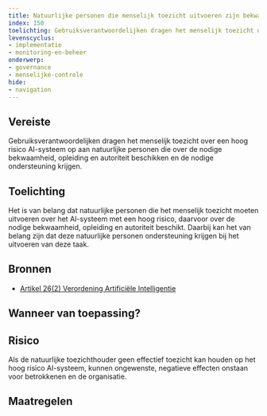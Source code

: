 ```yaml
---
title: Natuurlijke personen die menselijk toezicht uitvoeren zijn bekwaam, opgeleid, beschikken over autoriteit en krijgen ondersteuning
index: 150
toelichting: Gebruiksverantwoordelijken dragen het menselijk toezicht over een hoog risico AI-systeem op aan natuurlijke personen die over de nodige bekwaamheid, opleiding en autoriteit beschikken en de nodige ondersteuning krijgen.
levenscyclus:
- implementatie
- monitoring-en-beheer
onderwerp:
- governance
- menselijke-controle
hide:
- navigation
---
```


<!-- tags -->
## Vereiste

Gebruiksverantwoordelijken dragen het menselijk toezicht over een hoog risico AI-systeem op aan natuurlijke personen die over de nodige bekwaamheid, opleiding en autoriteit beschikken en de nodige ondersteuning krijgen.

## Toelichting

Het is van belang dat natuurlijke personen die het menselijk toezicht moeten uitvoeren over het AI-systeem met een hoog risico, daarvoor over de nodige bekwaamheid, opleiding en autoriteit beschikt.
Daarbij kan het van belang zijn dat deze natuurlijke personen ondersteuning krijgen bij het uitvoeren van deze taak.


## Bronnen
- [Artikel 26(2) Verordening Artificiële Intelligentie](https://eur-lex.europa.eu/legal-content/NL/TXT/HTML/?uri=OJ:L_202401689#d1e4350-1-1)

## Wanneer van toepassing?


## Risico

Als de natuurlijke toezichthouder geen effectief toezicht kan houden op het hoog risico AI-systeem, kunnen ongewenste, negatieve effecten onstaan voor betrokkenen en de organisatie.
 

## Maatregelen

<!-- list_maatregelen vereiste/150-gebruiksverantwoordelijken-menselijk-toezicht -->
